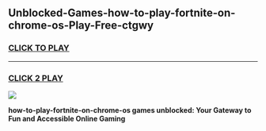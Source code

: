 
## Unblocked-Games-how-to-play-fortnite-on-chrome-os-Play-Free-ctgwy
<h3>
<a href="https://premium76.site?title=how-to-play-fortnite-on-chrome-os&ref=15A">CLICK TO PLAY</a></h3>
<hr>

<h3>
<a href="https://premium76.site?title=how-to-play-fortnite-on-chrome-os&ref=15A">CLICK 2 PLAY</a>
  
</h3>

<a href="https://premium76.site?title=how-to-play-fortnite-on-chrome-os&ref=15A"><img src="https://clearcache.store/games.png"></a>


**how-to-play-fortnite-on-chrome-os games unblocked: Your Gateway to Fun and Accessible Online Gaming**
